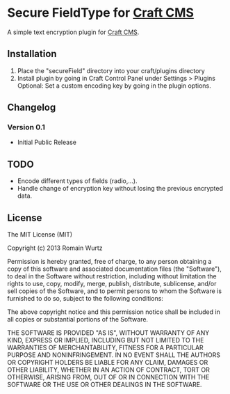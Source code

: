 Secure FieldType for [Craft CMS](http://buildwithcraft.com)
=========
A simple text encryption plugin for [Craft CMS](http://buildwithcraft.com).

Installation
--------------------
1. Place the "secureField" directory into your craft/plugins directory
2. Install plugin by going in Craft Control Panel under Settings > Plugins
Optional: Set a custom encoding key by going in the plugin options.

Changelog
--------------------
### Version 0.1
 - Initial Public Release

 TODO
--------------------
*	Encode different types of fields (radio,...).
*	Handle change of encryption key without losing the previous encrypted data.

License
--------------------
The MIT License (MIT)

Copyright (c) 2013 Romain Wurtz

Permission is hereby granted, free of charge, to any person obtaining a copy of
this software and associated documentation files (the "Software"), to deal in
the Software without restriction, including without limitation the rights to
use, copy, modify, merge, publish, distribute, sublicense, and/or sell copies of
the Software, and to permit persons to whom the Software is furnished to do so,
subject to the following conditions:

The above copyright notice and this permission notice shall be included in all
copies or substantial portions of the Software.

THE SOFTWARE IS PROVIDED "AS IS", WITHOUT WARRANTY OF ANY KIND, EXPRESS OR
IMPLIED, INCLUDING BUT NOT LIMITED TO THE WARRANTIES OF MERCHANTABILITY, FITNESS
FOR A PARTICULAR PURPOSE AND NONINFRINGEMENT. IN NO EVENT SHALL THE AUTHORS OR
COPYRIGHT HOLDERS BE LIABLE FOR ANY CLAIM, DAMAGES OR OTHER LIABILITY, WHETHER
IN AN ACTION OF CONTRACT, TORT OR OTHERWISE, ARISING FROM, OUT OF OR IN
CONNECTION WITH THE SOFTWARE OR THE USE OR OTHER DEALINGS IN THE SOFTWARE.